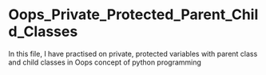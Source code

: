 # Oops_Private_Protected_Parent_Child_Classes 
In this file, I have practised on private, protected variables with parent class and child classes in Oops concept of python programming
